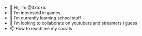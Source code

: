- 👋 Hi, I’m @3xtoxic
- 👀 I’m interested in games
- 🌱 I’m currently learning school stuff
- 💞️ I’m looking to collaborate on youtubers and streamers i guess
- 📫 How to reach me my socials

<!---
3xtoxic/3xtoxic is a ✨ special ✨ repository because its `README.md` (this file) appears on your GitHub profile.
You can click the Preview link to take a look at your changes.
--->
